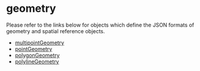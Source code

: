 # geometry

Please refer to the links below for objects which define the JSON formats of geometry and spatial reference objects.


* [multipointGeometry](multipoint_geometry.md)
* [pointGeometry](point_geometry.md)
* [polygonGeometry](polygon_geometry.md)
* [polylineGeometry](polyline_geometry.md)
